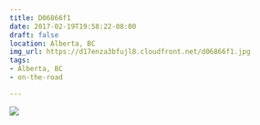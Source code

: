 ```yaml
---
title: D06866f1
date: 2017-02-19T19:58:22-08:00
draft: false
location: Alberta, BC
img_url: https://d17enza3bfujl8.cloudfront.net/d06866f1.jpg
tags:
- Alberta, BC
- on-the-road

---
```


![](https://d17enza3bfujl8.cloudfront.net/d06866f1.jpg)

